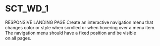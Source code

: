 # SCT_WD_1
RESPONSIVE LANDING PAGE  Create an interactive navigation menu that changes color or style when scrolled or when hovering over a menu item.  The navigation menu should have a fixed position and be visible on all pages.

